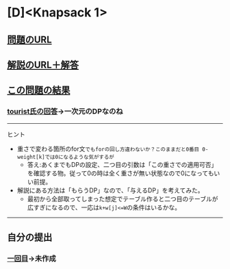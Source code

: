 # \[D\]\<Knapsack 1\>

## [問題のURL](https://atcoder.jp/contests/dp/tasks/dp_d)

## [解説のURL＋解答](https://qiita.com/drken/items/dc53c683d6de8aeacf5a#d-%E5%95%8F%E9%A1%8C---knapsack-1)

## [この問題の結果](https://atcoder.jp/contests/dp/submissions?f.Task=dp_d&f.LanguageName=C%2B%2B&f.Status=AC&f.User=)

### [tourist氏の回答](https://atcoder.jp/contests/dp/submissions/8996432)→一次元のDPなのね

<!---- 「問題の結果の見方」
 PROBLEMS→問題番号一覧→回答者数→accepted＋言語をセレクトする 
 ---->

-----

ヒント

* 重さで変わる箇所のfor文`でもforの回し方違わないか？このままだと0番目 0-weight[k]では0になるような気がするが`
    * 答え:あくまでもDPの設定、二つ目の引数は「この重さでの適用可否」を確認する物。従って0の時は全く重さが無い状態なので0になってもいい前提。
* 解説にある方法は「もらうDP」なので、「与えるDP」を考えてみた。
    * 最初から全部取ってしまった想定でテーブル作ると二つ目のテーブルが広すぎになるので、一応は`k+w[j]<=W`の条件はいるかな。

-----

## 自分の提出

### [一回目](http://atcoder.jp/)→未作成
